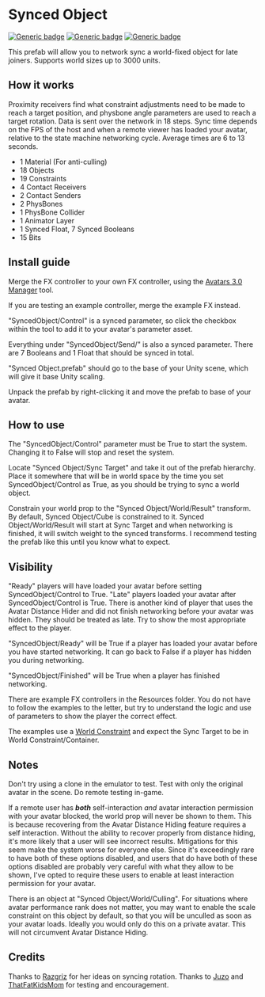 # Synced Object
  
[![Generic badge](https://img.shields.io/badge/Unity-2019.4.31f1-informational.svg)](https://unity3d.com/unity/whats-new/2019.4.31)
[![Generic badge](https://img.shields.io/badge/SDK-AvatarSDK3-informational.svg)](https://vrchat.com/home/download)
[![Generic badge](https://img.shields.io/github/downloads/VRLabs/Synced-Object/total?label=Downloads)](https://github.com/VRLabs/Synced-Object/releases/latest)

This prefab will allow you to network sync a world-fixed object for late joiners. Supports world sizes up to 3000 units.

## How it works

Proximity receivers find what constraint adjustments need to be made to reach a target position, and physbone angle parameters are used to reach a target rotation. Data is sent over the network in 18 steps. Sync time depends on the FPS of the host and when a remote viewer has loaded your avatar, relative to the state machine networking cycle. Average times are 6 to 13 seconds.

- 1 Material (For anti-culling)
- 18 Objects
- 19 Constraints
- 4 Contact Receivers
- 2 Contact Senders
- 2 PhysBones
- 1 PhysBone Collider
- 1 Animator Layer
- 1 Synced Float, 7 Synced Booleans
- 15 Bits
 
## Install guide

Merge the FX controller to your own FX controller, using the [Avatars 3.0 Manager](https://github.com/VRLabs/Avatars-3.0-Manager) tool.

If you are testing an example controller, merge the example FX instead.

"SyncedObject/Control" is a synced parameter, so click the checkbox within the tool to add it to your avatar's parameter asset.

Everything under "SyncedObject/Send/" is also a synced parameter. There are 7 Booleans and 1 Float that should be synced in total.

"Synced Object.prefab" should go to the base of your Unity scene, which will give it base Unity scaling.

Unpack the prefab by right-clicking it and move the prefab to base of your avatar.

## How to use

The "SyncedObject/Control" parameter must be True to start the system. Changing it to False will stop and reset the system.

Locate "Synced Object/Sync Target" and take it out of the prefab hierarchy. Place it somewhere that will be in world space by the time you set SyncedObject/Control as True, as you should be trying to sync a world object.

Constrain your world prop to the "Synced Object/World/Result" transform. By default, Synced Object/Cube is constrained to it. Synced Object/World/Result will start at Sync Target and when networking is finished, it will switch weight to the synced transforms. I recommend testing the prefab like this until you know what to expect.

## Visibility

"Ready" players will have loaded your avatar before setting SyncedObject/Control to True. "Late" players loaded your avatar after SyncedObject/Control is True. There is another kind of player that uses the Avatar Distance Hider and did not finish networking before your avatar was hidden. They should be treated as late. Try to show the most appropriate effect to the player.

"SyncedObject/Ready" will be True if a player has loaded your avatar before you have started networking. It can go back to False if a player has hidden you during networking.

"SyncedObject/Finished" will be True when a player has finished networking.

There are example FX controllers in the Resources folder. You do not have to follow the examples to the letter, but try to understand the logic and use of parameters to show the player the correct effect.

The examples use a [World Constraint](https://github.com/VRLabs/World-Constraint) and expect the Sync Target to be in World Constraint/Container.

## Notes

Don't try using a clone in the emulator to test. Test with only the original avatar in the scene. Do remote testing in-game.

If a remote user has _**both**_ self-interaction *and* avatar interaction permission with your avatar blocked, the world prop will never be shown to them. This is because recovering from the Avatar Distance Hiding feature requires a self interaction. Without the ability to recover properly from distance hiding, it's more likely that a user will see incorrect results. Mitigations for this seem make the system worse for everyone else. Since it's exceedingly rare to have both of these options disabled, and users that do have both of these options disabled are probably very careful with what they allow to be shown, I've opted to require these users to enable at least interaction permission for your avatar.

There is an object at "Synced Object/World/Culling". For situations where avatar performance rank does not matter, you may want to enable the scale constraint on this object by default, so that you will be unculled as soon as your avatar loads. Ideally you would only do this on a private avatar. This will not circumvent Avatar Distance Hiding.

## Credits

Thanks to [Razgriz](https://github.com/rrazgriz) for her ideas on syncing rotation. Thanks to [Juzo](https://github.com/JuzoVR) and [ThatFatKidsMom](https://github.com/ThatFatKidsMom) for testing and encouragement.
